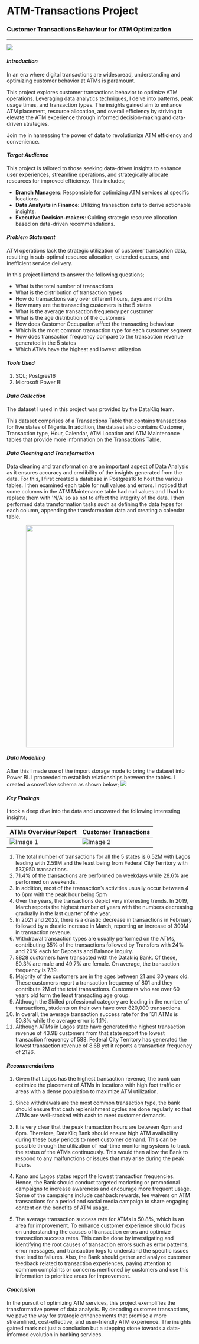 # ATM-Transactions Project

### Customer Transactions Behaviour for ATM Optimization
-------
![](atm-1524870_1280.jpg)

#### _Introduction_
In an era where digital transactions are widespread, understanding and optimizing customer behavior at ATMs is paramount.

This project explores customer transactions behavior to optimize ATM operations. Leveraging data analytics techniques, I delve into patterns, peak usage times, and transaction types. The insights gained aim to enhance ATM placement, resource allocation, and overall efficiency by striving to elevate the ATM experience through informed decision-making and data-driven strategies. 

Join me in harnessing the power of data to revolutionize ATM efficiency and convenience.

#### _Target Audience_
This project is tailored to those seeking data-driven insights to enhance user experiences, streamline operations, and strategically allocate resources for improved efficiency.
This includes;
+ **Branch Managers**: Responsible for optimizing ATM services at specific locations.
+ **Data Analysts in Finance**: Utilizing transaction data to derive actionable insights.
+ **Executive Decision-makers**: Guiding strategic resource allocation based on data-driven recommendations.


#### _Problem Statement_
ATM operations lack the strategic utilization of customer transaction data, resulting in sub-optimal resource allocation, extended queues, and inefficient service delivery. 

In this  project I intend to answer the following questions;
+ What is the total number of transactions
+ What is the distribution of transaction types
+ How do transactions vary over different hours, days and months
+ How many are the transacting customers in the 5 states
+ What is the average transaction frequency per customer
+ What is the age distribution of the customers
+ How does Customer Occupation affect the transacting behaviour
+ Which is the most common transaction type for each customer segment
+ How does transaction frequency compare to the transaction revenue generated in the 5 states
+ Which ATMs have the highest and lowest utilization

#### _Tools Used_
1. SQL; Postgres16
2. Microsoft Power BI

#### _Data Collection_
The dataset I used in this project was provided by the DataKliq team. 

This dataset comprises of a Transactions Table that contains transactions for five states of Nigeria. In addition, the dataset also contains Customer, Transaction type, Hour, Calendar, ATM Location and ATM Maintenance tables that provide more information on the Transactions Table.

#### _Data Cleaning and Transformation_
Data cleaning and transformation are an important aspect of Data Analysis as it ensures accuracy and credibility of the insights generated from the data.
For this, I first created a database in Postgres16 to host the various tables. I then examined each table for null values and errors. I noticed that some columns in the ATM Maintenance table had null values and I had to replace them with 'N/A' so as not to affect the integrity  of the data.
I then performed data transformation tasks such as defining the data types for each column, appending the transformation data and creating a calendar table.

<p align="center">
  <img src="calendartable.jpeg" width="400" height="600" />
</p>

#### _Data Modelling_
After this I made use of the import storage mode to bring the dataset into Power BI. I proceeded to establish relationships between the tables. I created a snowflake schema as shown below;
![](data_model.png)


#### _Key Findings_
I took a deep dive into the data and uncovered the following interesting insights;

| **ATMs Overview Report**         | **Customer Transactions**         |
|----------------------------------|-----------------------|
| ![Image 1](atm_transactions.png) | ![Image 2](customer_transactions.png) |

1. The total number of transactions for all the 5 states is 6.52M with Lagos leading with 2.59M and the least being from Federal City 
   Territory with 537,950 transactions.
2. 71.4% of the transactions are performed on weekdays while 28.6% are performed on weekends.
3. In addition, most of the transaction’s activities usually occur between 4 to 6pm with the peak hour being 5pm
4. Over the years, the transactions depict very interesting trends. In 2019, March reports the highest number of years with the numbers 
   decreasing gradually in the last quarter of the year.
5. In 2021 and 2022, there is a drastic decrease in transactions in February followed by a drastic increase in March, reporting an 
   increase of 300M in transaction revenue.
6. Withdrawal transaction types are usually performed on the ATMs, contributing 35% of the transactions followed by Transfers with 24% 
   and 20% each for Deposits and Balance Inquiry.
7. 8828 customers have transacted with the Datakliq Bank. Of these, 50.3% are male and 49.7% are female. On average, the transaction 
   frequency is 739.
8. Majority of the customers are in the ages between 21 and 30 years old. These customers report a transaction frequency of 801 and they 
   contribute 2M of the total transactions. Customers who are over 60 years old form the least transacting age group.
9. Although the Skilled professional category are leading in the number of transactions, students on their own have over 820,000 
   transactions.
10. In overall, the average transaction success rate for the 131 ATMs is 50.8% while the average error is 1.1%.
11. Although ATMs in Lagos state have generated the highest transaction revenue of 43.9B customers from that state report the lowest 
    transaction frequency of 588. Federal City Territory has generated the lowest transaction revenue of 8.6B yet it reports a 
    transaction frequency of 2126.

#### _Recommendations_
1. Given that Lagos has the highest transaction revenue, the bank can optimize the placement of ATMs in locations with high foot traffic 
   or areas with a dense population to maximize ATM utilization.
   
2. Since withdrawals are the most common transaction type, the bank should ensure that cash replenishment cycles are done regularly so 
   that ATMs are well-stocked with cash to meet customer demands. 
3. It is very clear that the peak transaction hours are between 4pm and 6pm. Therefore, DataKliq Bank should ensure high ATM availability 
   during these busy periods to meet customer demand. This can be possible through the utilization of real-time monitoring systems to 
   track the status of the ATMs continuously. This would then allow the Bank to respond to any malfunctions or issues that may arise 
   during the peak hours.
4. Kano and Lagos states report the lowest transaction frequencies. Hence, the Bank should conduct targeted marketing or promotional 
   campaigns to increase awareness and encourage more frequent usage. Some of the campaigns include cashback rewards, fee waivers on ATM 
   transactions for a period and social media campaign to share engaging content on the benefits of ATM usage.
5. The average transaction success rate for ATMs is 50.8%, which is an area for improvement. To enhance customer experience should focus 
   on understanding the causes of transaction errors and optimize transaction success rates. This can be done by investigating and 
   identifying the root causes of transaction errors such as error patterns, error messages, and transaction logs to understand the 
   specific issues that lead to failures. Also, the Bank should gather and analyze customer feedback related to transaction experiences, 
   paying attention to common complaints or concerns mentioned by customers and use this information to prioritize areas for improvement.


#### _Conclusion_
In the pursuit of optimizing ATM services, this project exemplifies the transformative power of data analysis. By decoding customer transactions, we pave the way for strategic enhancements that promise a more streamlined, cost-effective, and user-friendly ATM experience. The insights gained mark not just a conclusion but a stepping stone towards a data-informed evolution in banking services.






